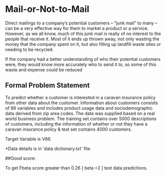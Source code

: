 # Mail-or-Not-to-Mail

Direct mailings to a company’s potential customers – “junk mail” to many – can be a very effective way for them
to market a product or a service. However, as we all know, much of this junk mail is really of no interest to the
people that receive it. Most of it ends up thrown away, not only wasting the money that the company spent on it,
but also filling up landfill waste sites or needing to be recycled.

If the company had a better understanding of who their potential customers were, they would know more
accurately who to send it to, so some of this waste and expense could be reduced

## Formal Problem Statement
To predict whether a customer is interested in a caravan insurance policy from other data about the
customer. Information about customers consists of 86 variables and includes product usage data and sociodemographic
data derived from zip area codes. The data was supplied based on a real world business problem.
The training set contains over 5000 descriptions of customers, including the information of whether or not they
have a caravan insurance policy & test set contains 4000 customers.

Target Variable is V86.

*Data details is in 'data dictionary.txt' file.


##Good score:

To get Fbeta score greater than 0.26 [ beta =2 ] test data predictions.
